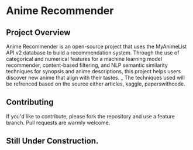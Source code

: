 # Anime Recommender
## Project Overview
Anime Recommender is an open-source project that uses the MyAnimeList API v2 database to build a recommendation system. Through the use of categorical and numerical features for a machine learning model recommender, content-based filtering, and NLP semantic similarity techniques for synopsis and anime descriptions, this project helps users discover new anime that align with their tastes.
_ The techniques used will be refrenced based on the source either articles, kaggle, paperswithcode.

## Contributing
If you'd like to contribute, please fork the repository and use a feature branch. Pull requests are warmly welcome.
## Still Under Construction.

